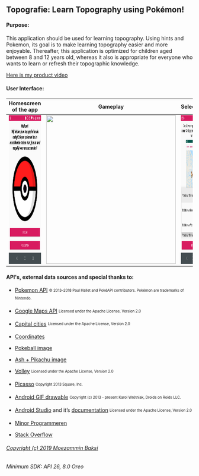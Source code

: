 ## Topografie: Learn Topography using Pokémon!

#### Purpose: 
This application should be used for learning topography. Using hints and Pokemon, its goal is to make learning topography easier and more enjoyable. 
Thereafter, this application is optimized for children aged between 8 and 12 years old, whereas it also is appropriate for everyone who wants to learn or refresh their topographic knowledge.

[Here is my product video](https://www.youtube.com/watch?v=oIZV762VQAU) 

#### User Interface:
Homescreen of the app | Gameplay | Selection | Scores
:-------------------------:|:-------------------------:|:-------------------------:|:-------------------------:
<img src="https://github.com/moez-baksi/EindProject/blob/master/doc/HomeScreen.png" width="350" height="400" /> |<img src="https://github.com/moez-baksi/EindProject/blob/master/doc/Tutoriall.gif" width="350" height="400" /> |<img src="https://github.com/moez-baksi/EindProject/blob/master/doc/selection.png" width="350" height="400" /> |<img src="https://github.com/moez-baksi/EindProject/blob/master/doc/Scores.png" width="350" height="400" />   


#### API's, external data sources and special thanks to:
  * [Pokemon API](https://pokeapi.co) <sub><sup>© 2013–2018 Paul Hallet and PokéAPI contributors. Pokémon are trademarks of Nintendo.</sup></sub>
  * [Google Maps API](https://cloud.google.com/maps-platform/) <sub><sup>Licensed under the Apache License, Version 2.0</sup></sub>
  
  * [Capital cities](https://nl.wikipedia.org/wiki/Lijst_van_hoofdsteden) <sub><sup>Licensed under the Apache License, Version 2.0</sup></sub>
  * [Coordinates](https://www.coordinatenbepalen.nl/)
  
  * [Pokeball image](https://upload.wikimedia.org/wikipedia/en/3/39/Pokeball.PNG)
  * [Ash + Pikachu image](http://vance.nl/verrassende-geschiedenis-woord-pokemon/)
  
  * [Volley](https://developer.android.com/training/volley/) <sub><sup>Licensed under the Apache License, Version 2.0</sup></sub>
  * [Picasso](http://square.github.io/picasso/) <sub><sup>Copyright 2013 Square, Inc.</sup></sub>
  * [Android GIF drawable](https://github.com/koral--/android-gif-drawable)  <sub><sup>Copyright (c) 2013 - present Karol Wrótniak, Droids on Roids LLC.</sup></sub>
  
  * [Android Studio](https://developer.android.com/studio/) and it’s [documentation](https://developer.android.com/docs/) <sub><sup>Licensed under the Apache License, Version 2.0</sup></sub>
  * [Minor Programmeren](http://www.mprog.nl/)
  * [Stack Overflow](https://stackoverflow.com/)

###### [Copyright (c) 2019 Moezammin Baksi](https://github.com/moez-baksi/EindProject/blob/master/LICENSE)

###### Minimum SDK: API 26, 8.0 Oreo
